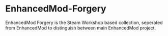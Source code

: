 # EnhancedMod-Forgery
EnhancedMod Forgery is the Steam Workshop based collection, seperated from EnhancedMod to distinguish between main EnhancedMod project.
